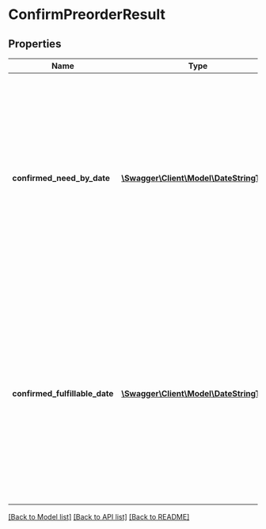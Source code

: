 # ConfirmPreorderResult

## Properties
Name | Type | Description | Notes
------------ | ------------- | ------------- | -------------
**confirmed_need_by_date** | [**\Swagger\Client\Model\DateStringType**](DateStringType.md) | Date passed in with the NeedByDate parameter. The confirmed shipment must arrive at the Amazon fulfillment center by this date to avoid delivery promise breaks for pre-ordered items. In YYYY-MM-DD format. | [optional] 
**confirmed_fulfillable_date** | [**\Swagger\Client\Model\DateStringType**](DateStringType.md) | Date that determines which pre-order items in the shipment are eligible for pre-order. The pre-order Buy Box will appear for any pre-order item in the shipment with a release date on or after this date. In YYYY-MM-DD format. | [optional] 

[[Back to Model list]](../README.md#documentation-for-models) [[Back to API list]](../README.md#documentation-for-api-endpoints) [[Back to README]](../README.md)


